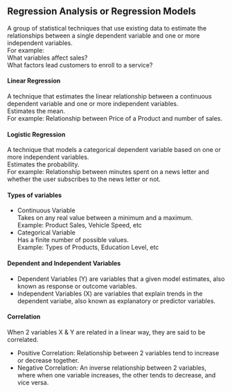 ## Regression Analysis or Regression Models

A group of statistical techniques that use existing data to estimate the relationships between a single dependent variable and one or more independent variables.  
For example:  
What variables affect sales?  
What factors lead customers to enroll to a service?

#### Linear Regression
A technique that estimates the linear relationship between a continuous dependent variable and one or more independent variables.  
Estimates the mean.  
For example: Relationship between Price of a Product and number of sales.

#### Logistic Regression
A technique that models a categorical dependent variable based on one or more independent variables.  
Estimates the probability.  
For example: Relationship between minutes spent on a news letter and whether the user subscribes to the news letter or not.

#### Types of variables
* Continuous Variable  
Takes on any real value between a minimum and a maximum.  
Example: Product Sales, Vehicle Speed, etc
* Categorical Variable  
Has a finite number of possible values.  
Example: Types of Products, Education Level, etc

#### Dependent and Independent Variables
* Dependent Variables (Y) are variables that a given model estimates, also known as response or outcome variables.
* Independent Variables (X) are variables that explain trends in the dependent variabe, also known as explanatory or predictor variables.

#### Correlation
When 2 variables X & Y are related in a linear way, they are said to be correlated.  
* Positive Correlation: Relationship between 2 variables tend to increase or decrease together.
* Negative Correlation: An inverse relationship between 2 variables, where when one variable increases, the other tends to decrease, and vice versa.